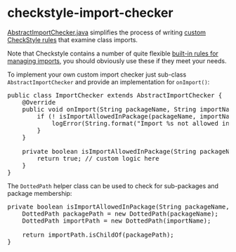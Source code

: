 # checkstyle-import-checker

[AbstractImportChecker.java](https://github.com/codebox/checkstyle-import-checker) simplifies the process of writing [custom CheckStyle rules](http://checkstyle.sourceforge.net/writingchecks.html) that examine class imports.

Note that Checkstyle contains a number of quite flexible [built-in rules for managing imports](http://checkstyle.sourceforge.net/config_imports.html), you should obviously use these if they meet your needs.

To implement your own custom import checker just sub-class `AbstractImportChecker` and provide an implementation for `onImport()`:

<pre>public class ImportChecker extends AbstractImportChecker {
    @Override
    public void onImport(String packageName, String importName) {
        if (! isImportAllowedInPackage(packageName, importName)) {
            logError(String.format("Import %s not allowed in package %s", importName, packageName));
        }
    }

    private boolean isImportAllowedInPackage(String packageName, String importName) {
        return true; // custom logic here
    }
}</pre>

The `DottedPath` helper class can be used to check for sub-packages and package membership:

<pre>private boolean isImportAllowedInPackage(String packageName, String importName){
    DottedPath packagePath = new DottedPath(packageName);
    DottedPath importPath = new DottedPath(importName);

    return importPath.isChildOf(packagePath);
}</pre>
